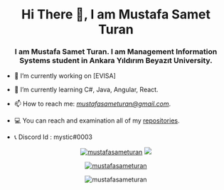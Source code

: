<h1 align="center">Hi There 👋, I am Mustafa Samet Turan</h1>
<h3 align="center">I am Mustafa Samet Turan. I am Management Information Systems student in Ankara Yıldırım Beyazıt University.</h3>




- 🔭 I’m currently working on [EVISA]
 
- 🌱 I’m currently learning C#, Java, Angular, React.

- 📫 How to reach me: *mustafasameturan@gmail.com*.

- 💻 You can reach and examination all of my [repositories](https://github.com/mustafasameturan?tab=repositories).

- 📞 Discord Id : mystic#0003

<p align="center">
<a href="https://www.linkedin.com/in/mustafasameturan/" target="blank"><img src="https://img.shields.io/badge/LinkedIn-0077B5?style=for-the-badge&logo=linkedin&logoColor=white" alt="mustafasameturan"></a>
<a href="https://www.instagram.com/mistikk_/"> <img src="https://img.shields.io/badge/Instagram-E4405F?style=for-the-badge&logo=instagram&logoColor=white"></img> </a>
</p>


<p align="center"> <a href="https://github-readme-stats.vercel.app/api?username=mustafasameturan&show_icons=true&theme=radical" alt="mustafasameturan"><img src="https://github-readme-stats.vercel.app/api?username=mustafasameturan&show_icons=true&theme=radical" alt="mustafasameturan" /></a> </p> 

<p align="center"> <img src="https://komarev.com/ghpvc/?username=mustafasameturan&label=Profile%20views&color=0e75b6&style=flat" alt="mustafasameturan" /> </p>
